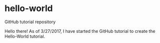 # hello-world
GitHub tutorial repository

Hello there!  As of 3/27/2017, I have started the GitHub tutorial to create the Hello-World tutorial.
